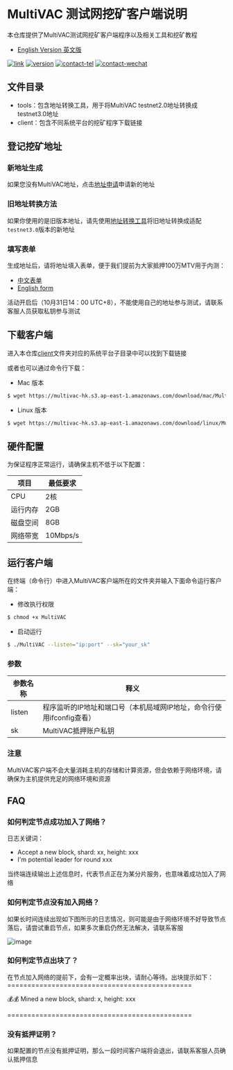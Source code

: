 # MultiVAC 测试网挖矿客户端说明

本仓库提供了MultiVAC测试网挖矿客户端程序以及相关工具和挖矿教程

- [English Version 英文版](README_EN.md)

[![link](https://img.shields.io/badge/link-browser-red)](http://test.e.mtv.ac)
[![version](https://img.shields.io/badge/version-testnet3.0-blue)](http://test.e.mtv.ac)
[![contact-tel](https://img.shields.io/badge/contact-telegram-blue)](https://t.me/joinchat/I-io_BT_CZjznBGo90vdRA)
[![contact-wechat](https://img.shields.io/badge/contact-wechat-brightgreen)](https://s2.ax1x.com/2019/10/30/K4Rqne.jpg)

## 文件目录

- tools：包含地址转换工具，用于将MultiVAC testnet2.0地址转换成testnet3.0地址
- client：包含不同系统平台的挖矿程序下载链接

## 登记挖矿地址

### 新地址生成

如果您没有MultiVAC地址，点击[地址申请](http://test.e.mtv.ac/#/wallet/create)申请新的地址

### 旧地址转换方法

如果你使用的是旧版本地址，请先使用[地址转换工具](tools/addressconversion/README.md)将旧地址转换成适配`testnet3.0`版本的新地址

### 填写表单

生成地址后，请将地址填入表单，便于我们提前为大家抵押100万MTV用于内测：
- [中文表单](http://mtvmining.va.mikecrm.com/rZqHF3o)
- [English form](http://mtvmining.va.mikecrm.com/yIMw0Jn)

活动开启后（10月31日14：00 UTC+8），不能使用自己的地址参与测试，请联系客服人员获取私钥参与测试

## 下载客户端

进入本仓库[client](client/README.md)文件夹对应的系统平台子目录中可以找到下载链接

或者也可以通过命令行下载：

- Mac 版本
```bash
$ wget https://multivac-hk.s3.ap-east-1.amazonaws.com/download/mac/MultiVAC
```

- Linux 版本
```bash
$ wget https://multivac-hk.s3.ap-east-1.amazonaws.com/download/linux/MultiVAC
```

## 硬件配置
为保证程序正常运行，请确保主机不低于以下配置：

项目 | 最低要求
---|---
CPU | 2核
运行内存 | 2GB
磁盘空间 | 8GB
网络带宽 | 10Mbps/s

## 运行客户端

在终端（命令行）中进入MultiVAC客户端所在的文件夹并输入下面命令运行客户端：

- 修改执行权限
```bash
$ chmod +x MultiVAC
```

- 启动运行
```bash
$ ./MultiVAC --listen="ip:port" --sk="your_sk"
```

### 参数

参数名称 | 释义
---|---
listen | 程序监听的IP地址和端口号（本机局域网IP地址，命令行使用ifconfig查看）
sk | MultiVAC抵押账户私钥

### 注意
MultiVAC客户端不会大量消耗主机的存储和计算资源，但会依赖于网络环境，请确保为主机提供充足的网络环境和资源

## FAQ

### 如何判定节点成功加入了网络？
日志关键词：
- Accept a new block, shard: xx, height: xxx
- I'm potential leader for round xxx

当终端连续输出上述信息时，代表节点正在为某分片服务，也意味着成功加入了网络

### 如何判定节点没有加入网络？
如果长时间连续出现如下图所示的日志情况，则可能是由于网络环境不好导致节点落后，请尝试重启节点，如果多次重启仍然无法解决，请联系客服

![image](https://note.youdao.com/yws/public/resource/7fdcb5cc8b2e8eb70072e13d14205b1d/xmlnote/51CE068C618D4F6B99ED59C9F51EE2F1/11915)

### 如何判定节点出块了？
在节点加入网络的提前下，会有一定概率出块，请耐心等待。出块提示如下：
\==============================================

💰💰 Mined a new block, shard: x, height: xxx

\==============================================


### 没有抵押证明？
如果配置的节点没有抵押证明，那么一段时间客户端将会退出，请联系客服人员确认抵押信息
